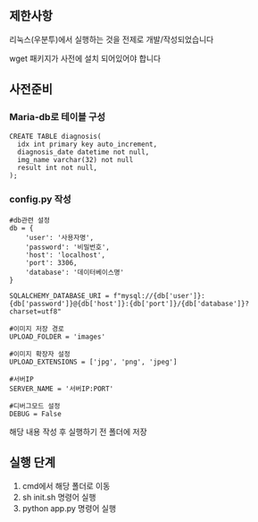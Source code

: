 
## 제한사항
리눅스(우분투)에서 실행하는 것을 전제로 개발/작성되었습니다

wget 패키지가 사전에 설치 되어있어야 합니다

## 사전준비
### Maria-db로 테이블 구성
~~~
CREATE TABLE diagnosis(
  idx int primary key auto_increment,
  diagnosis_date datetime not null,
  img_name varchar(32) not null
  result int not null,
);
~~~

### config.py 작성
~~~
#db관련 설정
db = {
    'user': '사용자명',
    'password': '비밀번호',
    'host': 'localhost',
    'port': 3306,
    'database': '데이터베이스명'
}

SQLALCHEMY_DATABASE_URI = f"mysql://{db['user']}:{db['password']}@{db['host']}:{db['port']}/{db['database']}?charset=utf8"

#이미지 저장 경로
UPLOAD_FOLDER = 'images'

#이미지 확장자 설정
UPLOAD_EXTENSIONS = ['jpg', 'png', 'jpeg']

#서버IP
SERVER_NAME = '서버IP:PORT'

#디버그모드 설정
DEBUG = False
~~~
해당 내용 작성 후 실행하기 전 폴더에 저장

## 실행 단계
1. cmd에서 해당 폴더로 이동
2. sh init.sh 명령어 실행
3. python app.py 명령어 실행
